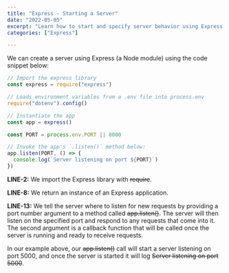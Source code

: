 ```yaml
---
title: "Express - Starting a Server"
date: "2022-05-05"
excerpt: "Learn how to start and specify server behavior using Express."
categories: ["Express"]

---
```


We can create a server using Express (a Node module) using the code snippet below:

```js {numberLines}
// Import the express library
const express = require("express")

// Loads environment variables from a .env file into process.env
require("dotenv").config()

// Instantiate the app
const app = express()

const PORT = process.env.PORT || 8000

// Invoke the app's `.listen()` method below:
app.listen(PORT, () => {
  console.log(`Server listening on port ${PORT}`)
})
```

**LINE-2:** We import the Express library with ~~require~~.

**LINE-8:** We return an instance of an Express application.

**LINE-13:** We tell the server where to listen for new requests by providing a port number argument to a method called ~~app.listen()~~. The server will then listen on the specified port and respond to any requests that come into it. The second argument is a callback function that will be called once the server is running and ready to receive requests.

In our example above, our ~~app.listen()~~ call will start a server listening on port 5000, and once the server is started it will log ~~Server listening on port 5000~~.
